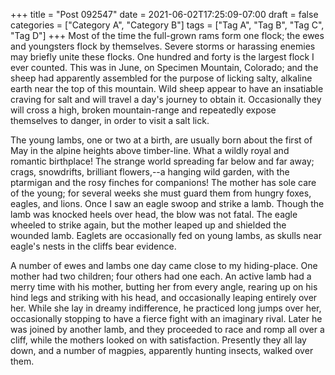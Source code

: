 +++
title = "Post 092547"
date = 2021-06-02T17:25:09-07:00
draft = false
categories = ["Category A", "Category B"]
tags = ["Tag A", "Tag B", "Tag C", "Tag D"]
+++
Most of the time the full-grown rams form one flock; the ewes and youngsters flock by themselves. Severe storms or harassing enemies may briefly unite these flocks. One hundred and forty is the largest flock I ever counted. This was in June, on Specimen Mountain, Colorado; and the sheep had apparently assembled for the purpose of licking salty, alkaline earth near the top of this mountain. Wild sheep appear to have an insatiable craving for salt and will travel a day's journey to obtain it. Occasionally they will cross a high, broken mountain-range and repeatedly expose themselves to danger, in order to visit a salt lick.

The young lambs, one or two at a birth, are usually born about the first of May in the alpine heights above timber-line. What a wildly royal and romantic birthplace! The strange world spreading far below and far away; crags, snowdrifts, brilliant flowers,--a hanging wild garden, with the ptarmigan and the rosy finches for companions! The mother has sole care of the young; for several weeks she must guard them from hungry foxes, eagles, and lions. Once I saw an eagle swoop and strike a lamb. Though the lamb was knocked heels over head, the blow was not fatal. The eagle wheeled to strike again, but the mother leaped up and shielded the wounded lamb. Eaglets are occasionally fed on young lambs, as skulls near eagle's nests in the cliffs bear evidence.

A number of ewes and lambs one day came close to my hiding-place. One mother had two children; four others had one each. An active lamb had a merry time with his mother, butting her from every angle, rearing up on his hind legs and striking with his head, and occasionally leaping entirely over her. While she lay in dreamy indifference, he practiced long jumps over her, occasionally stopping to have a fierce fight with an imaginary rival. Later he was joined by another lamb, and they proceeded to race and romp all over a cliff, while the mothers looked on with satisfaction. Presently they all lay down, and a number of magpies, apparently hunting insects, walked over them.
